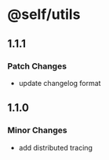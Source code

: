 # @self/utils

## 1.1.1

### Patch Changes

- update changelog format

## 1.1.0

### Minor Changes

- add distributed tracing
